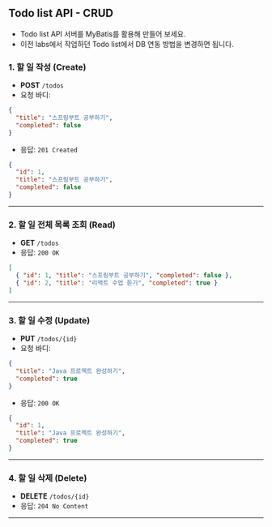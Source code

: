 ## Todo list API - CRUD

- Todo list API 서버를 MyBatis를 활용해 만들어 보세요.
- 이전 labs에서 작업하던 Todo list에서 DB 연동 방법을 변경하면 됩니다. 

### 1. 할 일 작성 (Create)

* **POST** `/todos`
* 요청 바디:

```json
{
  "title": "스프링부트 공부하기",
  "completed": false
}
```

* 응답: `201 Created`

```json
{
  "id": 1,
  "title": "스프링부트 공부하기",
  "completed": false
}
```

---

### 2. 할 일 전체 목록 조회 (Read)

* **GET** `/todos`
* 응답: `200 OK`

```json
[
  { "id": 1, "title": "스프링부트 공부하기", "completed": false },
  { "id": 2, "title": "리액트 수업 듣기", "completed": true }
]
```

---

### 3. 할 일 수정 (Update)

* **PUT** `/todos/{id}`
* 요청 바디:

```json
{
  "title": "Java 프로젝트 완성하기",
  "completed": true
}
```

* 응답: `200 OK`

```json
{
  "id": 1,
  "title": "Java 프로젝트 완성하기",
  "completed": true
}
```

---

### 4. 할 일 삭제 (Delete)

* **DELETE** `/todos/{id}`
* 응답: `204 No Content`

---

